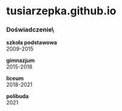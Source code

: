 # tusiarzepka.github.io

### Doświadczenie\
**szkoła podstawowa**\
2009-2015

**gimnazjum**\
2015-2018

**liceum**\
2018-2021 

**polibuda**\
2021


